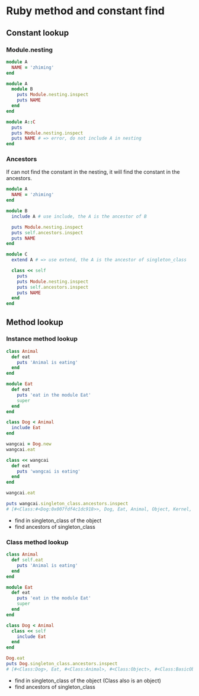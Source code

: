 # Ruby method and constant find

## Constant lookup

### Module.nesting

```ruby
module A
  NAME = 'zhiming'
end

module A
  module B
    puts Module.nesting.inspect
    puts NAME
  end
end

module A::C
  puts
  puts Module.nesting.inspect
  puts NAME # => error, do not include A in nesting
end
```

### Ancestors

If can not find the constant in the nesting, it will find the constant in the ancestors.

```ruby
module A
  NAME = 'zhiming'
end

module B
  include A # use include, the A is the ancestor of B

  puts Module.nesting.inspect
  puts self.ancestors.inspect
  puts NAME
end

module C
  extend A # => use extend, the A is the ancestor of singleton_class

  class << self
    puts
    puts Module.nesting.inspect
    puts self.ancestors.inspect
    puts NAME
  end
end
```

## Method lookup

### Instance method lookup

```ruby
class Animal
  def eat
    puts 'Animal is eating'
  end
end

module Eat
  def eat
    puts 'eat in the module Eat'
    super
  end
end

class Dog < Animal
  include Eat
end

wangcai = Dog.new
wangcai.eat

class << wangcai
  def eat
    puts 'wangcai is eating'
  end
end

wangcai.eat

puts wangcai.singleton_class.ancestors.inspect
# [#<Class:#<Dog:0x007fdf4c1dc918>>, Dog, Eat, Animal, Object, Kernel, BasicObject]
```

- find in singleton_class of the object
- find ancestors of singleton_class

### Class method lookup

```ruby
class Animal
  def self.eat
    puts 'Animal is eating'
  end
end

module Eat
  def eat
    puts 'eat in the module Eat'
    super
  end
end

class Dog < Animal
  class << self
    include Eat
  end
end

Dog.eat
puts Dog.singleton_class.ancestors.inspect
# [#<Class:Dog>, Eat, #<Class:Animal>, #<Class:Object>, #<Class:BasicObject>, Class, Module, Object, Kernel, BasicObject]
```

- find in singleton_class of the object (Class also is an object)
- find ancestors of singleton_class